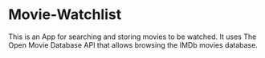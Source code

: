 # Movie-Watchlist
This is an App for searching and storing movies to be watched. It uses The Open Movie Database API that allows browsing the IMDb movies database.

